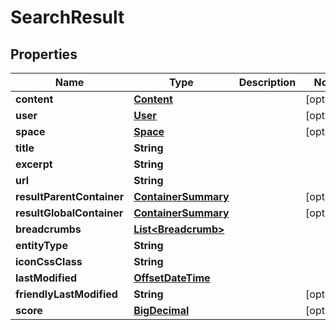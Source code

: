 # SearchResult

## Properties
Name | Type | Description | Notes
------------ | ------------- | ------------- | -------------
**content** | [**Content**](Content.md) |  |  [optional]
**user** | [**User**](User.md) |  |  [optional]
**space** | [**Space**](Space.md) |  |  [optional]
**title** | **String** |  | 
**excerpt** | **String** |  | 
**url** | **String** |  | 
**resultParentContainer** | [**ContainerSummary**](ContainerSummary.md) |  |  [optional]
**resultGlobalContainer** | [**ContainerSummary**](ContainerSummary.md) |  |  [optional]
**breadcrumbs** | [**List&lt;Breadcrumb&gt;**](Breadcrumb.md) |  | 
**entityType** | **String** |  | 
**iconCssClass** | **String** |  | 
**lastModified** | [**OffsetDateTime**](OffsetDateTime.md) |  | 
**friendlyLastModified** | **String** |  |  [optional]
**score** | [**BigDecimal**](BigDecimal.md) |  |  [optional]
